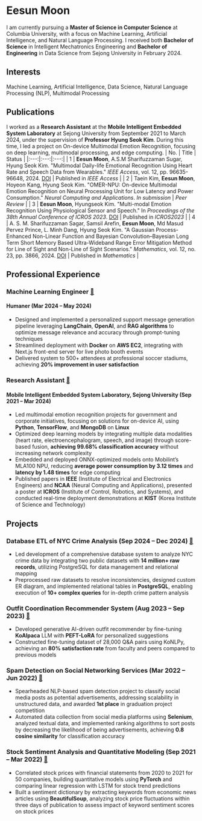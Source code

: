 # Eesun Moon

I am currently pursuing a **Master of Science in Computer Science** at Columbia University, with a focus on Machine Learning, Artificial Intelligence, and Natural Language Processing. I received both **Bachelor of Science** in Intelligent Mechatronics Engineering and **Bachelor of Engineering** in Data Science from Sejong University in February 2024.

## Interests
Machine Learning, Artificial Intelligence, Data Science, Natural Language Processing (NLP), Multimodal Processing

## Publications
I worked as a **Research Assistant** at the **Mobile Intelligent Embedded System Laboratory** at Sejong University from September 2021 to March 2024, under the supervision of **Professor Hyung Seok Kim**. During this time, I led a project on On-device Multimodal Emotion Recognition, focusing on deep learning, multimodal processing, and edge computing.
| No. | Title | Status |
|:---:|:---:|:---:|
| 1 | **Eesun Moon**, A.S.M Sharifuzzaman Sugar, Hyung Seok Kim. "Multimodal Daily-life Emotional Recognition Using Heart Rate and Speech Data from Wearables." *IEEE Access*, vol. 12, pp. 96635-96648, 2024. [DOI](https://doi.org/10.1109/ACCESS.2024.3427111) | Published in *IEEE Access* |
| 2 | Taein Kim, **Eesun Moon**, Hoyeon Kang, Hyung Seok Kim. "OMER-NPU: On-device Multimodal Emotion Recognition on Neural Processing Unit for Low Latency and Power Consumption." *Neural Computing and Applications*. *In submission* | *Peer Review* | 
| 3 | **Eesun Moon**, Hyungseok Kim. "Multi-modal Emotion Recognition Using Physiological Sensor and Speech." In *Proceedings of the 38th Annual Conference of ICROS 2023*. [DOI](https://www.dbpia.co.kr/journal/articleDetail?nodeId=NODE11480498#a) | Published in *ICROS2023* |
| 4 | A. S. M. Sharifuzzaman Sagar, Samsil Arefin, **Eesun Moon**, Md Masud Pervez Prince, L. Minh Dang, Hyung Seok Kim. "A Gaussian Process-Enhanced Non-Linear Function and Bayesian Convolution–Bayesian Long Term Short Memory Based Ultra-Wideband Range Error Mitigation Method for Line of Sight and Non-Line of Sight Scenarios." *Mathematics*, vol. 12, no. 23, pp. 3866, 2024. [DOI](https://doi.org/10.3390/math12233866) | Published in *Mathematics* |


## Professional Experience

### Machine Learning Engineer [📎]((https://github.com/EesunMoon/genai_soccer))
#### Humaner (Mar 2024 – May 2024)
- Designed and implemented a personalized support message generation pipeline leveraging **LangChain**, **OpenAI**, and **RAG algorithms** to optimize message relevance and accuracy through prompt-tuning techniques
-	Streamlined deployment with **Docker** on **AWS EC2**, integrating with Next.js front-end server for live photo booth events
-	Delivered system to 500+ attendees at professional soccer stadiums, achieving **20% improvement in user satisfaction**


### Research Assistant [📎](https://github.com/EesunMoon/On-device_Multimodal_ER)
#### Mobile Intelligent Embedded System Laboratory, Sejong University (Sep 2021 – Mar 2024)
-	Led multimodal emotion recognition projects for government and corporate initiatives, focusing on solutions for on-device AI, using **Python**, **TensorFlow**, and **MongoDB** on **Linux**
-	Optimized deep learning models by integrating multiple data modalities (heart rate, electroencephalogram, speech, and image) through score-based fusion, **achieving 99.68% classification accuracy** without increasing network complexity
-	Embedded and deployed ONNX-optimized models onto Mobilint’s MLA100 NPU, reducing **average power consumption by 3.12 times** and **latency by 1.48 times** for edge computing
-	Published papers in **IEEE** (Institute of Electrical and Electronics Engineers) and **NCAA** (Neural Computing and Applications), presented a poster at **ICROS** (Institute of Control, Robotics, and Systems), and conducted real-time deployment demonstrations at **KIST** (Korea Institute of Science and Technology)


## Projects

### Database ETL of NYC Crime Analysis (Sep 2024 – Dec 2024) [📎](https://github.com/EesunMoon/DB-NYPD)
- Led development of a comprehensive database system to analyze NYC crime data by integrating two public datasets with **14 million+ raw records**, utilizing PostgreSQL for data management and relational mapping
-	Preprocessed raw datasets to resolve inconsistencies, designed custom ER diagram, and implemented relational tables in **PostgreSQL**, enabling execution of **10+ complex queries** for in-depth crime pattern analysis

### Outfit Coordination Recommender System (Aug 2023 – Sep 2023) [📎](https://github.com/EesunMoon/genAI_Cor-Recom)
-	Developed generative AI-driven outfit recommender by fine-tuning **KoAlpaca** LLM with **PEFT-LoRA** for personalized suggestions
-	Constructed fine-tuning dataset of 28,000 Q&A pairs using KoNLPy, achieving an **80% satisfaction rate** from faculty and peers compared to previous models

### Spam Detection on Social Networking Services (Mar 2022 – Jun 2022) [📎](https://github.com/EesunMoon/spam_review_detection)
-	Spearheaded NLP-based spam detection project to classify social media posts as potential advertisements, addressing scalability in unstructured data, and awarded **1st place** in graduation project competition
-	Automated data collection from social media platforms using **Selenium**, analyzed textual data, and implemented ranking algorithms to sort posts by decreasing the likelihood of being advertisements, achieving **0.8 cosine similarity** for classification accuracy

### Stock Sentiment Analysis and Quantitative Modeling (Sep 2021 – Mar 2022) [📎](https://github.com/EesunMoon/JENQ)
- Correlated stock prices with financial statements from 2020 to 2021 for 50 companies, building quantitative models using **PyTorch** and comparing linear regression with LSTM for stock trend predictions
- Built a sentiment dictionary by extracting keywords from economic news articles using **BeautifulSoup**, analyzing stock price fluctuations within three days of publication to assess impact of keyword sentiment scores on stock prices


<!---
MoonEeSun/MoonEeSun is a ✨ special ✨ repository because its `README.md` (this file) appears on your GitHub profile.
You can click the Preview link to take a look at your changes.
--->
